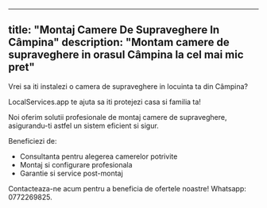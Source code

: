 
---
title: "Montaj Camere De Supraveghere In Câmpina"
description: "Montam camere de supraveghere in orasul Câmpina la cel mai mic pret"
---


Vrei sa iti instalezi o camera de supraveghere in locuinta ta din Câmpina? 

LocalServices.app te ajuta sa iti protejezi casa si familia ta! 

Noi oferim solutii profesionale de montaj camere de supraveghere, asigurandu-ti astfel un sistem eficient si sigur. 

Beneficiezi de:
- Consultanta pentru alegerea camerelor potrivite 
- Montaj si configurare profesionala
- Garantie si service post-montaj

Contacteaza-ne acum pentru a beneficia de ofertele noastre!
Whatsapp: 0772269825.
